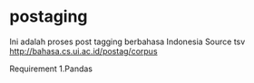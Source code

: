 # postaging
Ini adalah proses post tagging berbahasa Indonesia Source tsv http://bahasa.cs.ui.ac.id/postag/corpus

Requirement 
1.Pandas
